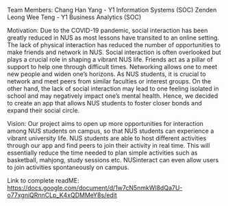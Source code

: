 Team Members: 
Chang Han Yang - Y1 Information Systems (SOC)
Zenden Leong Wee Teng - Y1 Business Analytics (SOC)


Motivation:
Due to the COVID-19 pandemic, social interaction has been greatly reduced in NUS as most lessons have transited to an online setting. The lack of physical interaction has reduced the number of opportunities to make friends and network in NUS. Social interaction is often overlooked but plays a crucial role in shaping a vibrant NUS life. Friends act as a pillar of support to help one through difficult times. Networking allows one to meet new people and widen one’s horizons. As NUS students, it is crucial to network and meet peers from similar faculties or interest groups. On the other hand, the lack of social interaction may lead to one feeling isolated in school and may negatively impact one’s mental health. Hence, we decided to create an app that allows NUS students to foster closer bonds and expand their social circle. 
 
Vision:
Our project aims to open up more opportunities for interaction among NUS students on campus, so that NUS students can experience a vibrant university life.
NUS students are able to host different activities through our app and find peers to join their activity in real time. This will essentially reduce the time needed to plan simple activities such as basketball, mahjong, study sessions etc. NUSinteract can even allow users to join activities spontaneously on campus. 

Link to complete readME:
https://docs.google.com/document/d/1w7cN5nmkWl8dQa7U-o77xgniQRnnCLp_K4xQDMMeY8s/edit

